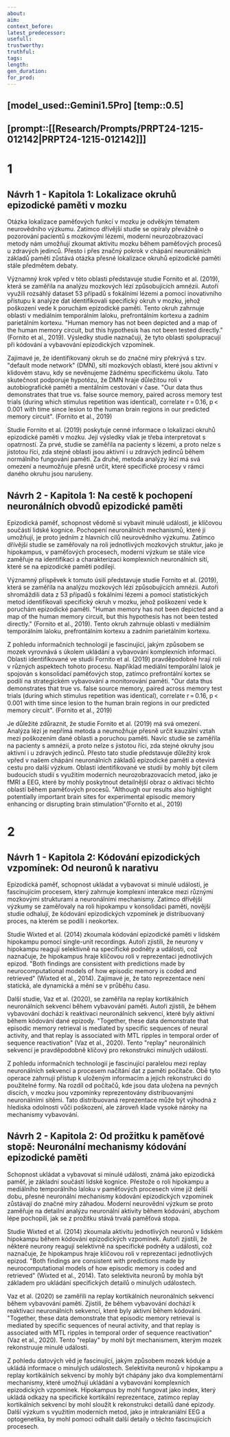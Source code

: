 ```yaml
---
about: 
aim: 
context_before: 
latest_predecessor: 
usefull: 
trustworthy: 
truthful: 
tags: 
length: 
gen_duration: 
for_prod:
---
```

## [model_used::Gemini1.5Pro] [temp::0.5]
## [prompt::[[Research/Prompts/PRPT24-1215-012142|PRPT24-1215-012142]]]
# 1
## Návrh 1 - Kapitola 1: Lokalizace okruhů epizodické paměti v mozku

Otázka lokalizace paměťových funkcí v mozku je odvěkým tématem neurovědního výzkumu.  Zatímco dřívější studie se opíraly převážně o pozorování pacientů s mozkovými lézemi, moderní neurozobrazovací metody nám umožňují zkoumat aktivitu mozku během paměťových procesů u zdravých jedinců.  Přesto i přes značný pokrok v chápání neuronálních základů paměti zůstává otázka přesné lokalizace okruhů epizodické paměti stále předmětem debaty.

Významný krok vpřed v této oblasti představuje studie Fornito et al. (2019), která se zaměřila na analýzu mozkových lézí způsobujících amnézii. Autoři využili rozsáhlý dataset 53 případů s fokálními lézemi a pomocí inovativního přístupu k analýze dat identifikovali specifický okruh v mozku, jehož poškození vede k poruchám epizodické paměti.  Tento okruh zahrnuje oblasti v mediálním temporálním laloku, prefrontálním kortexu a zadním parietálním kortexu.  "Human memory has not been depicted and a map of the human memory circuit, but this hypothesis has not been tested directly." (Fornito et al., 2019).  Výsledky studie naznačují, že tyto oblasti spolupracují při kódování a vybavování epizodických vzpomínek.

Zajímavé je, že identifikovaný okruh se do značné míry překrývá s tzv. "default mode network" (DMN), sítí mozkových oblastí, které jsou aktivní v klidovém stavu, kdy se nevěnujeme žádnému specifickému úkolu.  Tato skutečnost podporuje hypotézu, že DMN hraje důležitou roli v autobiografické paměti a mentálním cestování v čase.  "Our data thus demonstrates that true vs. false source memory, paired across memory test trials (during which stimulus repetition was identical), correlate r = 0.16, p < 0.001 with time since lesion to the human brain regions in our predicted memory circuit". (Fornito et al., 2019)

Studie Fornito et al. (2019) poskytuje cenné informace o lokalizaci okruhů epizodické paměti v mozku. Její výsledky však je třeba interpretovat s opatrností.  Za prvé, studie se zaměřila na pacienty s lézemi, a proto nelze s jistotou říci, zda stejné oblasti jsou aktivní i u zdravých jedinců během normálního fungování paměti.  Za druhé, metoda analýzy lézí má svá omezení a neumožňuje přesně určit, které specifické procesy v rámci daného okruhu jsou narušeny.


## Návrh 2 - Kapitola 1:  Na cestě k pochopení neuronálních obvodů epizodické paměti

Epizodická paměť, schopnost vědomě si vybavit minulé události, je klíčovou součástí lidské kognice.  Pochopení neuronálních mechanismů, které ji umožňují, je proto jedním z hlavních cílů neurovědního výzkumu.  Zatímco dřívější studie se zaměřovaly na roli jednotlivých mozkových struktur, jako je hipokampus, v paměťových procesech, moderní výzkum se stále více zaměřuje na identifikaci a charakterizaci komplexních neuronálních sítí, které se na epizodické paměti podílejí.

Významný příspěvek k tomuto úsilí představuje studie Fornito et al. (2019), která se zaměřila na analýzu mozkových lézí způsobujících amnézii.  Autoři shromáždili data z 53 případů s fokálními lézemi a pomocí statistických metod identifikovali specifický okruh v mozku, jehož poškození vede k poruchám epizodické paměti. "Human memory has not been depicted and a map of the human memory circuit, but this hypothesis has not been tested directly." (Fornito et al., 2019).  Tento okruh zahrnuje oblasti v mediálním temporálním laloku, prefrontálním kortexu a zadním parietálním kortexu.  

Z pohledu informačních technologií je fascinující, jakým způsobem se mozek vyrovnává s úkolem ukládání a vybavování komplexních informací.  Oblasti identifikované ve studii Fornito et al. (2019) pravděpodobně hrají roli v různých aspektech tohoto procesu.  Například mediální temporální lalok je spojován s konsolidací paměťových stop, zatímco prefrontální kortex se podílí na strategickém vybavování a monitorování paměti. "Our data thus demonstrates that true vs. false source memory, paired across memory test trials (during which stimulus repetition was identical), correlate r = 0.16, p < 0.001 with time since lesion to the human brain regions in our predicted memory circuit". (Fornito et al., 2019)

Je důležité zdůraznit, že studie Fornito et al. (2019) má svá omezení.  Analýza lézí je nepřímá metoda a neumožňuje přesně určit kauzální vztah mezi poškozením dané oblasti a poruchou paměti.  Navíc studie se zaměřila na pacienty s amnézií, a proto nelze s jistotou říci, zda stejné okruhy jsou aktivní i u zdravých jedinců.  Přesto tato studie představuje důležitý krok vpřed v našem chápání neuronálních základů epizodické paměti a otevírá cestu pro další výzkum.  Oblasti identifikované ve studii by mohly být cílem budoucích studií s využitím moderních neurozobrazovacích metod, jako je fMRI a EEG, které by mohly poskytnout detailnější obraz o aktivaci těchto oblastí během paměťových procesů.  "Although our results also highlight potentially important brain sites for experimental episodic memory enhancing or disrupting brain stimulation"(Fornito et al., 2019)

# 2
## Návrh 1 - Kapitola 2: Kódování epizodických vzpomínek: Od neuronů k narativu

Epizodická paměť, schopnost ukládat a vybavovat si minulé události, je fascinujícím procesem, který zahrnuje komplexní interakce mezi různými mozkovými strukturami a neuronálními mechanismy.  Zatímco dřívější výzkumy se zaměřovaly na roli hipokampu v konsolidaci paměti, novější studie odhalují, že kódování epizodických vzpomínek je distribuovaný proces, na kterém se podílí i neokortex.

Studie Wixted et al. (2014) zkoumala kódování epizodické paměti v lidském hipokampu pomocí single-unit recordings.  Autoři zjistili, že neurony v hipokampu reagují selektivně na specifické podněty a události, což naznačuje, že hipokampus hraje klíčovou roli v reprezentaci jednotlivých epizod. "Both findings are consistent with predictions made by neurocomputational models of how episodic memory is coded and retrieved" (Wixted et al., 2014).  Zajímavé je, že tato reprezentace není statická, ale dynamická a mění se v průběhu času.

Další studie, Vaz et al. (2020), se zaměřila na replay kortikálních neuronálních sekvencí během vybavování paměti.  Autoři zjistili, že během vybavování dochází k reaktivaci neuronálních sekvencí, které byly aktivní během kódování dané epizody.  "Together, these data demonstrate that episodic memory retrieval is mediated by specific sequences of neural activity, and that replay is associated with MTL ripples in temporal order of sequence reactivation" (Vaz et al., 2020).  Tento "replay" neuronálních sekvencí je pravděpodobně klíčový pro rekonstrukci minulých událostí.

Z pohledu informačních technologií je fascinující paralelou mezi replay neuronálních sekvencí a procesem načítání dat z paměti počítače.  Obě tyto operace zahrnují přístup k uloženým informacím a jejich rekonstrukci do použitelné formy.  Na rozdíl od počítačů, kde jsou data uložena na pevných discích, v mozku jsou vzpomínky reprezentovány distribuovanými neuronálními sítěmi.  Tato distribuovaná reprezentace může být výhodná z hlediska odolnosti vůči poškození, ale zároveň klade vysoké nároky na mechanismy vybavování.


## Návrh 2 - Kapitola 2:  Od prožitku k paměťové stopě: Neuronální mechanismy kódování epizodické paměti

Schopnost ukládat a vybavovat si minulé události, známá jako epizodická paměť, je základní součástí lidské kognice.  Přestože o roli hipokampu a mediálního temporálního laloku v paměťových procesech víme již delší dobu, přesné neuronální mechanismy kódování epizodických vzpomínek zůstávají do značné míry záhadou.  Moderní neurovědní výzkum se proto zaměřuje na detailní analýzu neuronální aktivity během kódování, abychom lépe pochopili, jak se z prožitku stává trvalá paměťová stopa.

Studie Wixted et al. (2014) zkoumala aktivitu jednotlivých neuronů v lidském hipokampu během kódování epizodických vzpomínek.  Autoři zjistili, že některé neurony reagují selektivně na specifické podněty a události, což naznačuje, že hipokampus hraje klíčovou roli v reprezentaci jednotlivých epizod. "Both findings are consistent with predictions made by neurocomputational models of how episodic memory is coded and retrieved" (Wixted et al., 2014).  Tato selektivita neuronů by mohla být základem pro ukládání specifických detailů o minulých událostech.

Vaz et al. (2020) se zaměřili na replay kortikálních neuronálních sekvencí během vybavování paměti.  Zjistili, že během vybavování dochází k reaktivaci neuronálních sekvencí, které byly aktivní během kódování. "Together, these data demonstrate that episodic memory retrieval is mediated by specific sequences of neural activity, and that replay is associated with MTL ripples in temporal order of sequence reactivation" (Vaz et al., 2020).  Tento "replay" by mohl být mechanismem, kterým mozek rekonstruuje minulé události.

Z pohledu datových věd je fascinující, jakým způsobem mozek kóduje a ukládá informace o minulých událostech.  Selektivita neuronů v hipokampu a replay kortikálních sekvencí by mohly být chápány jako dva komplementární mechanismy, které umožňují ukládání a vybavování komplexních epizodických vzpomínek.  Hipokampus by mohl fungovat jako index, který ukládá odkazy na specifické kortikální reprezentace, zatímco replay kortikálních sekvencí by mohl sloužit k rekonstrukci detailů dané epizody.  Další výzkum s využitím moderních metod, jako je intrakraniální EEG a optogenetika, by mohl pomoci odhalit další detaily o těchto fascinujících procesech.




